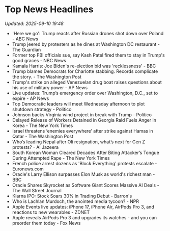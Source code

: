 # Top News Headlines

_Updated: 2025-09-10 19:48_

- 'Here we go': Trump reacts after Russian drones shot down over Poland - ABC News
- Trump jeered by protesters as he dines at Washington DC restaurant - The Guardian
- Former top FBI officials sue, say Kash Patel fired them to stay in Trump's good graces - NBC News
- Kamala Harris: Joe Biden's re-election bid was 'recklessness' - BBC
- Trump blames Democrats for Charlotte stabbing. Records complicate the story. - The Washington Post
- Trump's strike on alleged Venezuelan drug boat raises questions about his use of military power - AP News
- Live updates: Trump’s emergency order over Washington, D.C., set to expire - AP News
- Top Democratic leaders will meet Wednesday afternoon to plot shutdown strategy - Politico
- Johnson backs Virginia wind project in break with Trump - Politico
- Delayed Release of Workers Detained in Georgia Raid Fuels Anger in Korea - The New York Times
- Israel threatens ‘enemies everywhere’ after strike against Hamas in Qatar - The Washington Post
- Who’s leading Nepal after Oli resignation, what’s next for Gen Z protests? - Al Jazeera
- South Korean Woman Cleared Decades After Biting Attacker’s Tongue During Attempted Rape - The New York Times
- French police arrest dozens as 'Block Everything' protests escalate - Euronews.com
- Oracle's Larry Ellison surpasses Elon Musk as world's richest man - BBC
- Oracle Shares Skyrocket as Software Giant Scores Massive AI Deals - The Wall Street Journal
- Klarna IPO: Stock Soars 30% in Trading Debut - Barron's
- Who is Lachlan Murdoch, the anointed media tycoon? - NPR
- Apple Events live updates: iPhone 17, iPhone Air, AirPods Pro 3, and reactions to new wearables - ZDNET
- Apple reveals AirPods Pro 3 and upgrades its watches - and you can preorder them today - Fox News